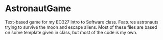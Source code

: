 # AstronautGame
Text-based game for my EC327 Intro to Software class. Features astronauts trying to survive the moon and escape aliens. Most of these files are based on some template given in class, but most of the code is my own.
